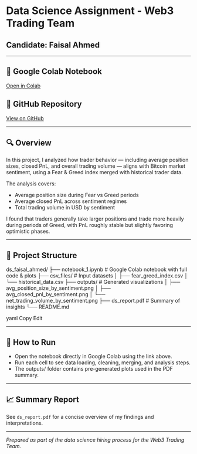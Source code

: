 # Data Science Assignment - Web3 Trading Team

## Candidate: Faisal Ahmed

---

## 📌 Google Colab Notebook
[Open in Colab](https://colab.research.google.com/drive/1SEYZctyPz0kJC0NnHz_z_LOGLsVBKbCS?usp=sharing)

## 📌 GitHub Repository
[View on GitHub](https://github.com/faisal8354/ds_faisal_ahmed)

---

## 🔍 Overview
In this project, I analyzed how trader behavior — including average position sizes, closed PnL, and overall trading volume — aligns with Bitcoin market sentiment, using a Fear & Greed index merged with historical trader data.

The analysis covers:
- Average position size during Fear vs Greed periods
- Average closed PnL across sentiment regimes
- Total trading volume in USD by sentiment

I found that traders generally take larger positions and trade more heavily during periods of Greed, with PnL roughly stable but slightly favoring optimistic phases.

---

## 📂 Project Structure
ds_faisal_ahmed/
├── notebook_1.ipynb # Google Colab notebook with full code & plots
├── csv_files/ # Input datasets
│ ├── fear_greed_index.csv
│ └── historical_data.csv
├── outputs/ # Generated visualizations
│ ├── avg_position_size_by_sentiment.png
│ ├── avg_closed_pnl_by_sentiment.png
│ └── net_trading_volume_by_sentiment.png
├── ds_report.pdf # Summary of insights
└── README.md

yaml
Copy
Edit

---

## 🚀 How to Run
- Open the notebook directly in Google Colab using the link above.
- Run each cell to see data loading, cleaning, merging, and analysis steps.
- The outputs/ folder contains pre-generated plots used in the PDF summary.

---

## 📈 Summary Report
See `ds_report.pdf` for a concise overview of my findings and interpretations.

---

*Prepared as part of the data science hiring process for the Web3 Trading Team.*
